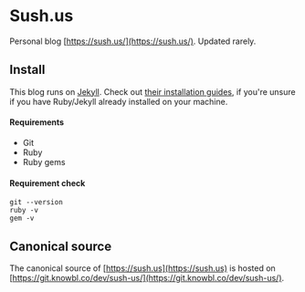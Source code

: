 # Sush.us

Personal blog [https://sush.us/](https://sush.us/). Updated rarely.

## Install

This blog runs on [Jekyll](https://jekyllrb.com). Check out [their installation guides](https://jekyll.com/docs/installation), if you're unsure if you have Ruby/Jekyll already installed on your machine.

#### Requirements

- Git
- Ruby
- Ruby gems

#### Requirement check

```
git --version
ruby -v
gem -v
```

## Canonical source

The canonical source of [https://sush.us](https://sush.us) is hosted on [https://git.knowbl.co/dev/sush-us/](https://git.knowbl.co/dev/sush-us/).